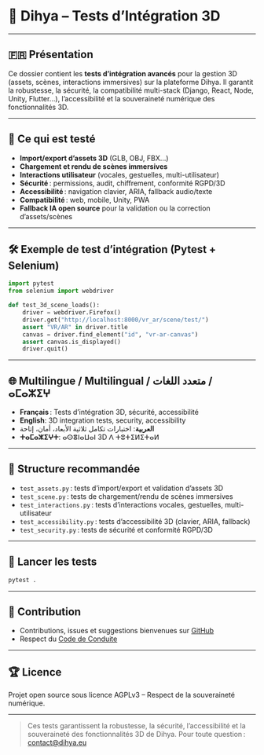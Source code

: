 # 🧪 Dihya – Tests d’Intégration 3D

---

## 🇫🇷 Présentation

Ce dossier contient les **tests d’intégration avancés** pour la gestion 3D (assets, scènes, interactions immersives) sur la plateforme Dihya.
Il garantit la robustesse, la sécurité, la compatibilité multi-stack (Django, React, Node, Unity, Flutter…), l’accessibilité et la souveraineté numérique des fonctionnalités 3D.

---

## 🚀 Ce qui est testé

- **Import/export d’assets 3D** (GLB, OBJ, FBX…)
- **Chargement et rendu de scènes immersives**
- **Interactions utilisateur** (vocales, gestuelles, multi-utilisateur)
- **Sécurité** : permissions, audit, chiffrement, conformité RGPD/3D
- **Accessibilité** : navigation clavier, ARIA, fallback audio/texte
- **Compatibilité** : web, mobile, Unity, PWA
- **Fallback IA open source** pour la validation ou la correction d’assets/scènes

---

## 🛠️ Exemple de test d’intégration (Pytest + Selenium)

```python
import pytest
from selenium import webdriver

def test_3d_scene_loads():
    driver = webdriver.Firefox()
    driver.get("http://localhost:8000/vr_ar/scene/test/")
    assert "VR/AR" in driver.title
    canvas = driver.find_element("id", "vr-ar-canvas")
    assert canvas.is_displayed()
    driver.quit()
```

---

## 🌐 Multilingue / Multilingual / متعدد اللغات / ⴰⵎⴰⵣⵉⵖ

- **Français** : Tests d’intégration 3D, sécurité, accessibilité
- **English**: 3D integration tests, security, accessibility
- **العربية**: اختبارات تكامل ثلاثية الأبعاد، أمان، إتاحة
- **ⵜⴰⵎⴰⵣⵉⵖⵜ**: ⴰⵙⴻⵏⴰⵡⴰⵏ 3D ⴷ ⵜⵓⵜⵉⵍⵉⵜⴰⵍ

---

## 🧩 Structure recommandée

- `test_assets.py` : tests d’import/export et validation d’assets 3D
- `test_scene.py` : tests de chargement/rendu de scènes immersives
- `test_interactions.py` : tests d’interactions vocales, gestuelles, multi-utilisateur
- `test_accessibility.py` : tests d’accessibilité 3D (clavier, ARIA, fallback)
- `test_security.py` : tests de sécurité et conformité RGPD/3D

---

## 🧪 Lancer les tests

```bash
pytest .
```

---

## 🤝 Contribution

- Contributions, issues et suggestions bienvenues sur [GitHub](https://github.com/DihyaOrg/Dihya)
- Respect du [Code de Conduite](../../../../../CODE_OF_CONDUCT.md)

---

## 🏆 Licence

Projet open source sous licence AGPLv3 – Respect de la souveraineté numérique.

---

> Ces tests garantissent la robustesse, la sécurité, l’accessibilité et la souveraineté des fonctionnalités 3D de Dihya.
> Pour toute question : [contact@dihya.eu](mailto:contact@dihya.eu)
